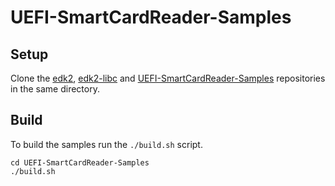# UEFI-SmartCardReader-Samples

## Setup

Clone the [edk2](https://github.com/tianocore/edk2),
[edk2-libc](https://github.com/tianocore/edk2-libc) and
[UEFI-SmartCardReader-Samples](https://github.com/LudovicRousseau/UEFI-SmartCardReader-Samples)
repositories in the same directory.

## Build

To build the samples run the `./build.sh` script.

```
cd UEFI-SmartCardReader-Samples
./build.sh
```
